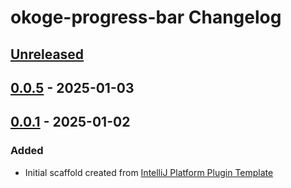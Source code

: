<!-- Keep a Changelog guide -> https://keepachangelog.com -->

# okoge-progress-bar Changelog

## [Unreleased]

## [0.0.5] - 2025-01-03

[Unreleased]: https://github.com/kk-house-777/okoge-progress-bar/compare/v0.0.1...HEAD
## [0.0.1] - 2025-01-02

### Added

- Initial scaffold created from [IntelliJ Platform Plugin Template](https://github.com/JetBrains/intellij-platform-plugin-template)

[Unreleased]: https://github.com/kk-house-777/okoge-progress-bar/compare/v0.0.5...HEAD
[0.0.5]: https://github.com/kk-house-777/okoge-progress-bar/compare/v0.0.1...v0.0.5
[0.0.1]: https://github.com/kk-house-777/okoge-progress-bar/commits/v0.0.1

